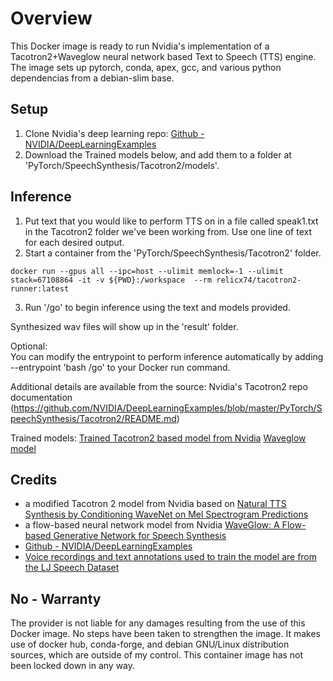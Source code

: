 # Overview

This Docker image is ready to run Nvidia's implementation of a Tacotron2+Waveglow neural network based Text to Speech (TTS) engine.  The image sets up pytorch, conda, apex, gcc, and various python dependencias from a debian-slim base.

## Setup

1. Clone Nvidia's deep learning repo:
[Github - NVIDIA/DeepLearningExamples](https://github.com/NVIDIA/DeepLearningExamples)
2. Download the Trained models below, and add them to a folder at 'PyTorch/SpeechSynthesis/Tacotron2/models'.

## Inference
1. Put text that you would like to perform TTS on in a file called speak1.txt in the Tacotron2 folder we've been working from.  Use one line of text for each desired output.
2. Start a container from the 'PyTorch/SpeechSynthesis/Tacotron2' folder.

```   
docker run --gpus all --ipc=host --ulimit memlock=-1 --ulimit stack=67108864 -it -v ${PWD}:/workspace  --rm relicx74/tacotron2-runner:latest
```

3. Run '/go' to begin inference using the text and models provided. 

Synthesized wav files will show up in the 'result' folder.

Optional:  
You can modify the entrypoint to perform inference automatically by adding --entrypoint 'bash /go' to your Docker run command.

Additional details are available from the source:
Nvidia's Tacotron2 repo documentation (https://github.com/NVIDIA/DeepLearningExamples/blob/master/PyTorch/SpeechSynthesis/Tacotron2/README.md)

Trained models:
[Trained Tacotron2 based model from Nvidia](https://catalog.ngc.nvidia.com/orgs/nvidia/models/tacotron2pyt_fp16/files)
[Waveglow model](https://catalog.ngc.nvidia.com/orgs/nvidia/models/waveglow256pyt_fp16/files)

## Credits
* a modified Tacotron 2 model from Nvidia based on  [Natural TTS Synthesis by Conditioning WaveNet on Mel Spectrogram Predictions](https://arxiv.org/abs/1712.05884)
* a flow-based neural network model from Nvidia [WaveGlow: A Flow-based Generative Network for Speech Synthesis](https://arxiv.org/abs/1811.00002)
* [Github - NVIDIA/DeepLearningExamples](https://github.com/NVIDIA/DeepLearningExamples)
* [Voice recordings and text annotations used to train the model are from the LJ Speech Dataset](https://keithito.com/LJ-Speech-Dataset/)


## No - Warranty
The provider is not liable for any damages resulting from the use of this Docker image.  No steps have been taken to strengthen the image.  It makes use of docker hub, conda-forge, and debian GNU/Linux distribution sources, which are outside of my control.  This container image has not been locked down in any way.

